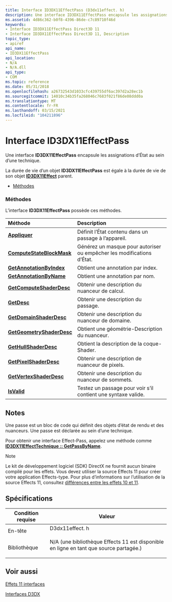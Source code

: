 ```yaml
---
title: Interface ID3DX11EffectPass (D3dx11effect. h)
description: Une interface ID3DX11EffectPass encapsule les assignations d’État au sein d’une technique. La durée de vie d’un objet ID3DX11EffectPass est égale à la durée de vie de son objet ID3DX11Effect parent.
ms.assetid: 4d86c362-b0f8-4396-86de-c7c89710f46d
keywords:
- Interface ID3DX11EffectPass Direct3D 11
- Interface ID3DX11EffectPass Direct3D 11, Description
topic_type:
- apiref
api_name:
- ID3DX11EffectPass
api_location:
- N/A
- N/A.dll
api_type:
- COM
ms.topic: reference
ms.date: 05/31/2018
ms.openlocfilehash: a26732543d1033cfc439755df6ac397d2a28ec1b
ms.sourcegitcommit: 14010c34b35fa268046c7683f021f86de08ddd0a
ms.translationtype: MT
ms.contentlocale: fr-FR
ms.lasthandoff: 03/15/2021
ms.locfileid: "104211896"
---
```

# <a name="id3dx11effectpass-interface"></a>Interface ID3DX11EffectPass

Une interface **ID3DX11EffectPass** encapsule les assignations d’État au sein d’une technique.

La durée de vie d’un objet **ID3DX11EffectPass** est égale à la durée de vie de son objet [**ID3DX11Effect**](id3dx11effect.md) parent.

-   [Méthodes](#methods)

### <a name="methods"></a>Méthodes

L’interface **ID3DX11EffectPass** possède ces méthodes.



| Méthode                                                                   | Description                                                       |
|:-------------------------------------------------------------------------|:------------------------------------------------------------------|
| [**Appliquer**](id3dx11effectpass-apply.md)                                 | Définit l’État contenu dans un passage à l’appareil.<br/>       |
| [**ComputeStateBlockMask**](id3dx11effectpass-computestateblockmask.md) | Générez un masque pour autoriser ou empêcher les modifications d’État.<br/> |
| [**GetAnnotationByIndex**](id3dx11effectpass-getannotationbyindex.md)   | Obtient une annotation par index.<br/>                            |
| [**GetAnnotationByName**](id3dx11effectpass-getannotationbyname.md)     | Obtient une annotation par nom.<br/>                             |
| [**GetComputeShaderDesc**](id3dx11effectpass-getcomputeshaderdesc.md)   | Obtenir une description du nuanceur de calcul.<br/>                      |
| [**GetDesc**](id3dx11effectpass-getdesc.md)                             | Obtenir une description du passage.<br/>                                |
| [**GetDomainShaderDesc**](id3dx11effectpass-getdomainshaderdesc.md)     | Obtenir une description du nuanceur de domaine.<br/>                       |
| [**GetGeometryShaderDesc**](id3dx11effectpass-getgeometryshaderdesc.md) | Obtient une géométrie-Description du nuanceur.<br/>                     |
| [**GetHullShaderDesc**](id3dx11effectpass-gethullshaderdesc.md)         | Obtient la description de la coque-Shader.<br/>                           |
| [**GetPixelShaderDesc**](id3dx11effectpass-getpixelshaderdesc.md)       | Obtenir une description de nuanceur de pixels.<br/>                        |
| [**GetVertexShaderDesc**](id3dx11effectpass-getvertexshaderdesc.md)     | Obtenir une description du nuanceur de sommets.<br/>                       |
| [**IsValid**](id3dx11effectpass-isvalid.md)                             | Testez un passage pour voir s’il contient une syntaxe valide.<br/>        |



 

## <a name="remarks"></a>Notes

Une passe est un bloc de code qui définit des objets d’état de rendu et des nuanceurs. Une passe est déclarée au sein d’une technique.

Pour obtenir une interface Effect-Pass, appelez une méthode comme [**ID3DX11EffectTechnique :: GetPassByName**](id3dx11effecttechnique-getpassbyname.md).

> [!Note]  
> Le kit de développement logiciel (SDK) DirectX ne fournit aucun binaire compilé pour les effets. Vous devez utiliser la source Effects 11 pour créer votre application Effects-type. Pour plus d’informations sur l’utilisation de la source Effects 11, consultez [différences entre les effets 10 et 11](d3d11-graphics-programming-guide-effects-differences.md).

 

## <a name="requirements"></a>Spécifications



| Condition requise | Valeur |
|--------------------|----------------------------------------------------------------------------------------------------------------------------------------------|
| En-tête<br/>  | <dl> <dt>D3dx11effect. h</dt> </dl>                                                    |
| Bibliothèque<br/> | <dl> <dt>N/A (une bibliothèque Effects 11 est disponible en ligne en tant que source partagée.)</dt> </dl> |



## <a name="see-also"></a>Voir aussi

<dl> <dt>

[Effets 11 interfaces](d3d11-graphics-reference-effects11-interfaces.md)
</dt> <dt>

[Interfaces D3DX](d3d11-graphics-reference-d3dx11-interfaces.md)
</dt> </dl>

 

 





